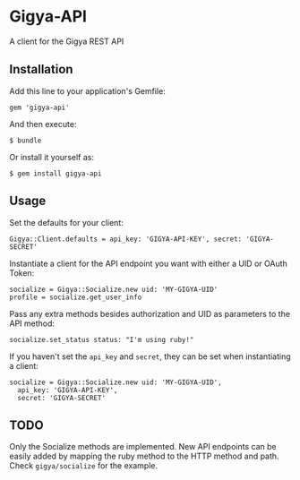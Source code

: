 # Gigya-API

A client for the Gigya REST API

## Installation

Add this line to your application's Gemfile:

    gem 'gigya-api'

And then execute:

    $ bundle

Or install it yourself as:

    $ gem install gigya-api

## Usage

Set the defaults for your client:

    Gigya::Client.defaults = api_key: 'GIGYA-API-KEY', secret: 'GIGYA-SECRET'

Instantiate a client for the API endpoint you want with either a UID or OAuth Token:

    socialize = Gigya::Socialize.new uid: 'MY-GIGYA-UID'
    profile = socialize.get_user_info

Pass any extra methods besides authorization and UID as parameters to the API method:

    socialize.set_status status: "I'm using ruby!"

If you haven't set the `api_key` and `secret`, they can be set when instantiating a client:

    socialize = Gigya::Socialize.new uid: 'MY-GIGYA-UID', 
      api_key: 'GIGYA-API-KEY', 
      secret: 'GIGYA-SECRET'

## TODO

Only the Socialize methods are implemented.  New API endpoints can be easily added by mapping the ruby method to the HTTP method and path.  Check `gigya/socialize` for the example.